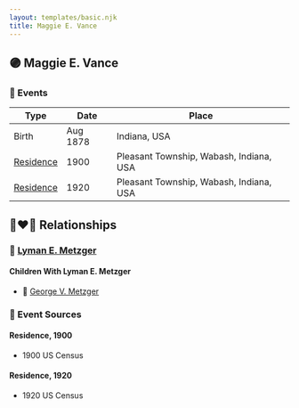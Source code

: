 ```yaml
---
layout: templates/basic.njk
title: Maggie E. Vance
---
```

## 🟣 Maggie E. Vance

### 📆 Events

Type | Date | Place
------ | ------ | ------
Birth | Aug 1878 | Indiana, USA
[Residence](#event-1) | 1900 | Pleasant Township, Wabash, Indiana, USA
[Residence](#event-2) | 1920 | Pleasant Township, Wabash, Indiana, USA

## 👩‍❤️‍👨 Relationships

### 🔵 [Lyman E. Metzger](/people/7/77568223)

#### Children With Lyman E. Metzger
* 🔵 [George V. Metzger](/people/2/27843040)
### 📰 Event Sources

#### <a id="event-1"></a> Residence, 1900
* 1900 US Census

#### <a id="event-2"></a> Residence, 1920
* 1920 US Census